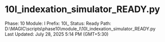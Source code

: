 # 10I_indexation_simulator_READY.py

Phase: 10
Module: I
Prefix: 10I_
Status: Ready
Path: D:\MAGIC\scripts\phase10\module_I\10I_indexation_simulator_READY.py
Last Updated: July 28, 2025 5:14 PM (GMT+5:30)
